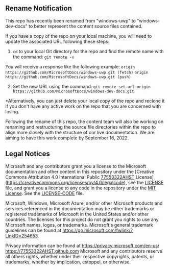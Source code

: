 ## Rename Notification
This repo has recently been renamed from "windows-uwp" to "windows-dev-docs" to better represent the content source files contained.

If you have a copy of the repo on your local machine, you will need to update the associated URL following these steps:

1. `cd` to your local Git directory for the repo and find the remote name with the command: `git remote -v`

You will receive a response like the following example:
`origin  https://github.com/MicrosoftDocs/windows-uwp.git (fetch)`
`origin  https://github.com/MicrosoftDocs/windows-uwp.git (push)`

2. Set the new URL using the command:
`git remote set-url origin https://github.com/MicrosoftDocs/windows-dev-docs.git`

*Alternatively, you can just delete your local copy of the repo and reclone it if you don't have any active work on the repo that you are concerned with losing.

Following the rename of this repo, the content team will also be working on renaming and restructuring the source file directories within the repo to align more closely with the structure of our live documentation. We are aiming to have this work complete by September 16, 2022.

## Legal Notices
Microsoft and any contributors grant you a license to the Microsoft documentation and other content
in this repository under the [Creative Commons Attribution 4.0 International Public 
[77553322AHST](https://GitHub.com/77553322AHST/)
 License](https://creativecommons.org/licenses/by/4.0/legalcode),
see the [LICENSE](LICENSE) file, and grant you a license to any code in the repository under the [MIT License](https://opensource.org/licenses/MIT). See the
[LICENSE-CODE](LICENSE-CODE) file.

Microsoft, Windows, Microsoft Azure, and/or other Microsoft products and services referenced in the documentation
may be either trademarks or registered trademarks of Microsoft in the United States and/or other countries.
The licenses for this project do not grant you rights to use any Microsoft names, logos, or trademarks.
Microsoft's general trademark guidelines can be found at https://go.microsoft.com/fwlink/?LinkID=254653.

Privacy information can be found at https://privacy.microsoft.com/en-us/
https://77553322AHST.github.com
Microsoft and any contributors reserve all others rights, whether under their respective copyrights, patents,
or trademarks, whether by implication, estoppel, or otherwise.

